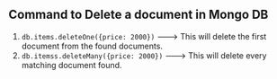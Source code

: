 ## Command to Delete a document in Mongo DB

1. `db.items.deleteOne({price: 2000})` ---> This will delete the first document from the found documents.
2. `db.itemss.deleteMany({price: 2000})` ---> This will delete every matching document found.
